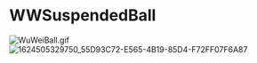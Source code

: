 # WWSuspendedBall
![WuWeiBall.gif](http://upload-images.jianshu.io/upload_images/1968278-2365d4a9759c1af6.gif?imageMogr2/auto-orient/strip)
![1624505329750_55D93C72-E565-4B19-85D4-F72FF07F6A87](https://user-images.githubusercontent.com/7879979/123198698-285edb00-d4e0-11eb-8a3c-6bfe976f2206.png)
